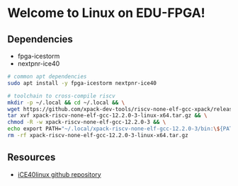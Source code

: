 # Welcome to Linux on EDU-FPGA!

## Dependencies

* fpga-icestorm
* nextpnr-ice40

```bash
# common apt dependencies
sudo apt install -y fpga-icestorm nextpnr-ice40

# toolchain to cross-compile riscv
mkdir -p ~/.local && cd ~/.local && \
wget https://github.com/xpack-dev-tools/riscv-none-elf-gcc-xpack/releases/download/v12.2.0-3/xpack-riscv-none-elf-gcc-12.2.0-3-linux-x64.tar.gz && \
tar xvf xpack-riscv-none-elf-gcc-12.2.0-3-linux-x64.tar.gz && \
chmod -R -w xpack-riscv-none-elf-gcc-12.2.0-3 && \
echo export PATH="~/.local/xpack-riscv-none-elf-gcc-12.2.0-3/bin:\${PATH}" >> ~/.bashrc && \
rm -rf xpack-riscv-none-elf-gcc-12.2.0-3-linux-x64.tar.gz 
```

## Resources

* [iCE40linux github repository](https://github.com/smunaut/iCE40linux)

